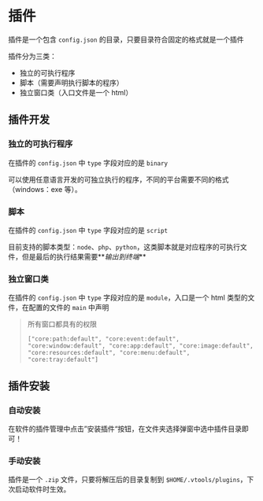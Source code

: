 # 插件

插件是一个包含 `config.json` 的目录，只要目录符合固定的格式就是一个插件

插件分为三类：

- 独立的可执行程序
- 脚本（需要声明执行脚本的程序）
- 独立窗口类（入口文件是一个 html）

## 插件开发

### 独立的可执行程序

在插件的 `config.json` 中 `type` 字段对应的是 `binary`

可以使用任意语言开发的可独立执行的程序，不同的平台需要不同的格式（windows：exe 等）。

### 脚本

在插件的 `config.json` 中 `type` 字段对应的是 `script`

目前支持的脚本类型：`node`、`php`、`python`，这类脚本就是对应程序的可执行文件，但是最后的执行结果需要**_输出到终端_**

### 独立窗口类

在插件的 `config.json` 中 `type` 字段对应的是 `module`，入口是一个 html 类型的文件，在配置的文件的 `main` 中声明

> 所有窗口都具有的权限
>
> `["core:path:default", "core:event:default", "core:window:default", "core:app:default", "core:image:default", "core:resources:default", "core:menu:default", "core:tray:default"]`

## 插件安装

### 自动安装

在软件的插件管理中点击”安装插件“按钮，在文件夹选择弹窗中选中插件目录即可！

### 手动安装

插件是一个 `.zip` 文件，只要将解压后的目录复制到 `$HOME/.vtools/plugins`，下次启动软件时生效。
